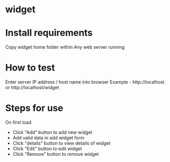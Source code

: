 # widget

# Install requirements

Copy widget home folder within Any web server running

# How to test

Enter server IP address / host name into browser
Example - http://localhost or http://localhost/widget

# Steps for use

On first load
- Click "Add" button to add new widget
- Add valid data in add widget form
- Click "details" button to view details of widget
- Click "Edit" button to edit widget
- Click "Remove" button to remove widget


